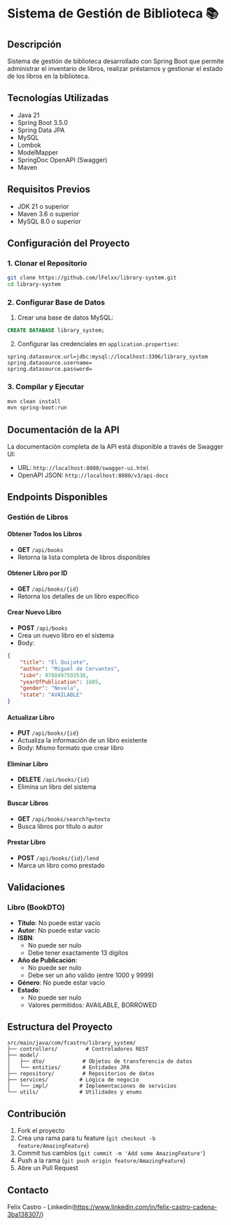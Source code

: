 # Sistema de Gestión de Biblioteca 📚

## Descripción
Sistema de gestión de biblioteca desarrollado con Spring Boot que permite administrar el inventario de libros, realizar préstamos y gestionar el estado de los libros en la biblioteca.

## Tecnologías Utilizadas
- Java 21
- Spring Boot 3.5.0
- Spring Data JPA
- MySQL
- Lombok
- ModelMapper
- SpringDoc OpenAPI (Swagger)
- Maven

## Requisitos Previos
- JDK 21 o superior
- Maven 3.6 o superior
- MySQL 8.0 o superior

## Configuración del Proyecto

### 1. Clonar el Repositorio
```bash
git clone https://github.com/lFelxx/library-system.git
cd library-system
```

### 2. Configurar Base de Datos
1. Crear una base de datos MySQL:
```sql
CREATE DATABASE library_system;
```

2. Configurar las credenciales en `application.properties`:
```properties
spring.datasource.url=jdbc:mysql://localhost:3306/library_system
spring.datasource.username=
spring.datasource.password=
```

### 3. Compilar y Ejecutar
```bash
mvn clean install
mvn spring-boot:run
```

## Documentación de la API
La documentación completa de la API está disponible a través de Swagger UI:
- URL: `http://localhost:8080/swagger-ui.html`
- OpenAPI JSON: `http://localhost:8080/v3/api-docs`

## Endpoints Disponibles

### Gestión de Libros

#### Obtener Todos los Libros
- **GET** `/api/books`
- Retorna la lista completa de libros disponibles

#### Obtener Libro por ID
- **GET** `/api/books/{id}`
- Retorna los detalles de un libro específico

#### Crear Nuevo Libro
- **POST** `/api/books`
- Crea un nuevo libro en el sistema
- Body:
```json
{
    "title": "El Quijote",
    "author": "Miguel de Cervantes",
    "isbn": 9788497593538,
    "yearOfPublication": 1605,
    "gender": "Novela",
    "state": "AVAILABLE"
}
```

#### Actualizar Libro
- **PUT** `/api/books/{id}`
- Actualiza la información de un libro existente
- Body: Mismo formato que crear libro

#### Eliminar Libro
- **DELETE** `/api/books/{id}`
- Elimina un libro del sistema

#### Buscar Libros
- **GET** `/api/books/search?q=texto`
- Busca libros por título o autor

#### Prestar Libro
- **POST** `/api/books/{id}/lend`
- Marca un libro como prestado

## Validaciones

### Libro (BookDTO)
- **Título**: No puede estar vacío
- **Autor**: No puede estar vacío
- **ISBN**: 
  - No puede ser nulo
  - Debe tener exactamente 13 dígitos
- **Año de Publicación**: 
  - No puede ser nulo
  - Debe ser un año válido (entre 1000 y 9999)
- **Género**: No puede estar vacío
- **Estado**: 
  - No puede ser nulo
  - Valores permitidos: AVAILABLE, BORROWED

## Estructura del Proyecto
```
src/main/java/com/fcastro/library_system/
├── controllers/         # Controladores REST
├── model/
│   ├── dto/            # Objetos de transferencia de datos
│   └── entities/       # Entidades JPA
├── repository/         # Repositorios de datos
├── services/          # Lógica de negocio
│   └── impl/          # Implementaciones de servicios
└── utils/             # Utilidades y enums
```

## Contribución
1. Fork el proyecto
2. Crea una rama para tu feature (`git checkout -b feature/AmazingFeature`)
3. Commit tus cambios (`git commit -m 'Add some AmazingFeature'`)
4. Push a la rama (`git push origin feature/AmazingFeature`)
5. Abre un Pull Request


## Contacto
Felix Castro - Linkedin(https://www.linkedin.com/in/felix-castro-cadena-3ba138307/)
